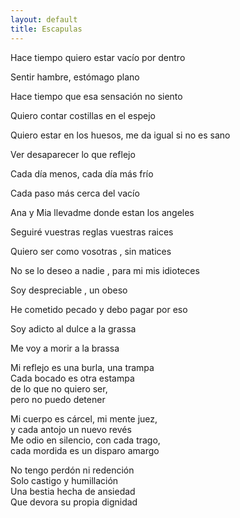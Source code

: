 ```yaml
---
layout: default
title: Escapulas
---
```


 

Hace tiempo quiero estar vacío por dentro

Sentir hambre, estómago plano

Hace tiempo que esa sensación no siento

Quiero contar costillas en el espejo

  

Quiero estar en los huesos, me da igual si no es sano

Ver desaparecer lo que reflejo

Cada día menos, cada día más frío

Cada paso más cerca del vacío

  

Ana y Mia llevadme donde estan los angeles

Seguiré vuestras reglas vuestras raices

Quiero ser como vosotras , sin matices

No se lo deseo a nadie , para mi mis idioteces  
  
Soy despreciable , un obeso

He cometido pecado y debo pagar por eso

Soy adicto al dulce a la grassa

Me voy a morir a la brassa

  

Mi reflejo es una burla, una trampa  
Cada bocado es otra estampa  
de lo que no quiero ser,  
pero no puedo detener

  

Mi cuerpo es cárcel, mi mente juez,  
y cada antojo un nuevo revés  
Me odio en silencio, con cada trago,  
cada mordida es un disparo amargo

  

No tengo perdón ni redención  
Solo castigo y humillación  
Una bestia hecha de ansiedad  
Que devora su propia dignidad
